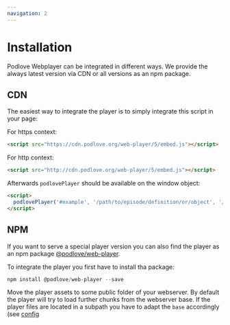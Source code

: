 ```yaml
---
navigation: 2
---
```


# Installation

Podlove Webplayer can be integrated in different ways. We provide the always latest version via CDN or all versions as an npm package.

## CDN

The easiest way to integrate the player is to simply integrate this script in your page:

For https context:
```html
<script src="https://cdn.podlove.org/web-player/5/embed.js"></script>
```

For http context:
```html
<script src="http://cdn.podlove.org/web-player/5/embed.js"></script>
```

Afterwards `podlovePlayer` should be available on the window object:

```html
<script>
  podlovePlayer('#example', '/path/to/episode/definition/or/object', '/path/to/configuration/or/object');
</script>
```

## NPM

If you want to serve a special player version you can also find the player as an npm package [@podlove/web-player](https://www.npmjs.com/package/@podlove/web-player).

To integrate the player you first have to install tha package:

```javascript
npm install @podlove/web-player --save
```

Move the player assets to some public folder of your webserver. By default the player will try to load further chunks from the webserver base. If the player files are located in a subpath you have to adapt the `base` accordingly (see [config](config.html)
